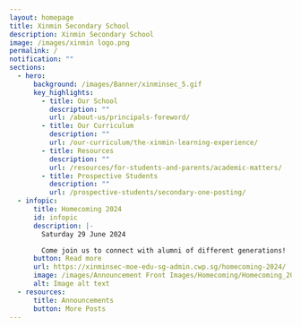 ```yaml
---
layout: homepage
title: Xinmin Secondary School
description: Xinmin Secondary School
image: /images/xinmin logo.png
permalink: /
notification: ""
sections:
  - hero:
      background: /images/Banner/xinminsec_5.gif
      key_highlights:
        - title: Our School
          description: ""
          url: /about-us/principals-foreword/
        - title: Our Curriculum
          description: ""
          url: /our-curriculum/the-xinmin-learning-experience/
        - title: Resources
          description: ""
          url: /resources/for-students-and-parents/academic-matters/
        - title: Prospective Students
          description: ""
          url: /prospective-students/secondary-one-posting/
  - infopic:
      title: Homecoming 2024
      id: infopic
      description: |-
        Saturday 29 June 2024

        Come join us to connect with alumni of different generations!
      button: Read more
      url: https://xinminsec-moe-edu-sg-admin.cwp.sg/homecoming-2024/
      image: /images/Announcement Front Images/Homecoming/Homecoming_2024.jpg
      alt: Image alt text
  - resources:
      title: Announcements
      button: More Posts
---
```

